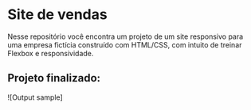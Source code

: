 # Site de vendas

Nesse repositório você encontra um projeto de um site responsivo para uma empresa fictícia construído com HTML/CSS, com intuito de treinar Flexbox e responsividade. 

## Projeto finalizado:

![Output sample]

